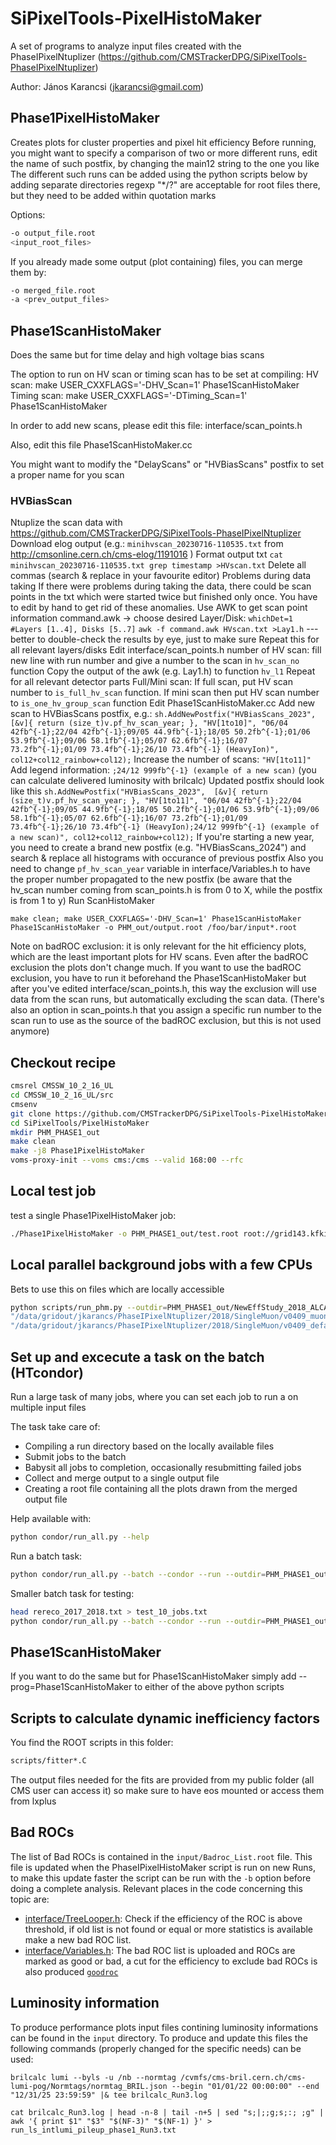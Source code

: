 # SiPixelTools-PixelHistoMaker
A set of programs to analyze input files created with the PhaseIPixelNtuplizer
(https://github.com/CMSTrackerDPG/SiPixelTools-PhaseIPixelNtuplizer)

Author: János Karancsi (jkarancsi@gmail.com)

## Phase1PixelHistoMaker
Creates plots for cluster properties and pixel hit efficiency
Before running, you might want to specify a comparison of two or more different runs,
edit the name of such postfix, by changing the main12 string to the one you like
The different such runs can be added using the python scripts below by adding separate directories
regexp "*/?" are acceptable for root files there, but they need to be added within quotation marks

Options:
```bash
-o output_file.root
<input_root_files>
```
If you already made some output (plot containing) files, you can merge them by:
```bash
-o merged_file.root
-a <prev_output_files>
```

## Phase1ScanHistoMaker
Does the same but for time delay and high voltage bias scans

The option to run on HV scan or timing scan has to be set at compiling:
HV scan: make USER_CXXFLAGS='-DHV_Scan=1' Phase1ScanHistoMaker
Timing scan: make USER_CXXFLAGS='-DTiming_Scan=1' Phase1ScanHistoMaker

In order to add new scans, please edit this file: interface/scan_points.h

Also, edit this file Phase1ScanHistoMaker.cc

You might want to modify the "DelayScans" or "HVBiasScans" postfix to set a proper name for you scan

### HVBiasScan
Ntuplize the scan data with https://github.com/CMSTrackerDPG/SiPixelTools-PhaseIPixelNtuplizer
Download elog output  (e.g.:  ```minihvscan_20230716-110535.txt``` from http://cmsonline.cern.ch/cms-elog/1191016 )
Format output txt
  ```cat minihvscan_20230716-110535.txt grep timestamp >HVscan.txt```
  Delete all commas (search & replace in your favourite editor)
Problems during data taking
  If there were problems during taking the data, there could be scan points in the txt which were started twice but finished only once. You have to edit by hand to get rid of these anomalies.
Use AWK to get scan point information
  command.awk -> choose desired Layer/Disk:  ```whichDet=1 #Layers [1..4], Disks [5..7]```
  ```awk -f command.awk HVscan.txt >Lay1.h```
  ---better to double-check the results by eye, just to make sure
  Repeat this for all relevant layers/disks
Edit interface/scan_points.h
  number of HV scan: fill new line with run number and give a number to the scan in ```hv_scan_no``` function
  Copy the output of the awk (e.g. Lay1.h) to function ```hv_l1```
  Repeat for all relevant detector parts
  Full/Mini scan: If full scan, put HV scan number to ```is_full_hv_scan``` function. If mini scan then put HV scan number to ```is_one_hv_group_scan``` function
Edit Phase1ScanHistoMaker.cc
  Add new scan to HVBiasScans postfix, e.g.:
  ```sh.AddNewPostfix("HVBiasScans_2023",  [&v]{ return (size_t)v.pf_hv_scan_year; }, "HV[1to10]", "06/04 42fb^{-1};22/04 42fb^{-1};09/05 44.9fb^{-1};18/05 50.2fb^{-1};01/06 53.9fb^{-1};09/06 58.1fb^{-1};05/07 62.6fb^{-1};16/07 73.2fb^{-1};01/09 73.4fb^{-1};26/10 73.4fb^{-1} (HeavyIon)", col12+col12_rainbow+col12);```
  Increase the number of scans: ```"HV[1to11]"```
  Add legend information: ```;24/12 999fb^{-1} (example of a new scan)``` (you can calculate delivered luminosity with brilcalc)
  Updated postfix should look like this
  ```sh.AddNewPostfix("HVBiasScans_2023",  [&v]{ return (size_t)v.pf_hv_scan_year; }, "HV[1to11]", "06/04 42fb^{-1};22/04 42fb^{-1};09/05 44.9fb^{-1};18/05 50.2fb^{-1};01/06 53.9fb^{-1};09/06 58.1fb^{-1};05/07 62.6fb^{-1};16/07 73.2fb^{-1};01/09 73.4fb^{-1};26/10 73.4fb^{-1} (HeavyIon);24/12 999fb^{-1} (example of a new scan)", col12+col12_rainbow+col12);```
  If you're starting a new year, you need to create a brand new postfix (e.g. "HVBiasScans_2024") and search & replace all histograms with occurance of previous postfix
  Also you need to change ```pf_hv_scan_year``` variable in interface/Variables.h to have the proper number propagated to the new postfix (be aware that the hv_scan number coming from scan_points.h is from 0 to X, while the postfix is from 1 to y)
Run ScanHistoMaker
```
make clean; make USER_CXXFLAGS='-DHV_Scan=1' Phase1ScanHistoMaker
Phase1ScanHistoMaker -o PHM_out/output.root /foo/bar/input*.root
```
Note on badROC exclusion: it is only relevant for the hit efficiency plots, which are the least important plots for HV scans. Even after the badROC exclusion the plots don't change much. If you want to use the badROC exclusion, you have to run it beforehand the Phase1ScanHistoMaker but after you've edited interface/scan_points.h, this way the exclusion will use data from the scan runs, but automatically excluding the scan data. (There's also an option in scan_points.h that you assign a specific run number to the scan run to use as the source of the badROC exclusion, but this is not used anymore)


## Checkout recipe
```bash
cmsrel CMSSW_10_2_16_UL
cd CMSSW_10_2_16_UL/src
cmsenv
git clone https://github.com/CMSTrackerDPG/SiPixelTools-PixelHistoMaker SiPixelTools/PixelHistoMaker
cd SiPixelTools/PixelHistoMaker
mkdir PHM_PHASE1_out
make clean
make -j8 Phase1PixelHistoMaker
voms-proxy-init --voms cms:/cms --valid 168:00 --rfc
```

## Local test job

test a single Phase1PixelHistoMaker job:

```bash
./Phase1PixelHistoMaker -o PHM_PHASE1_out/test.root root://grid143.kfki.hu//cms/phedex/store/user/jkarancs/PhaseIPixelNtuplizer/2017/SingleMuon/v0408_muons_1068p1_106X_dataRun2_v27_UL_RERECO_Run2017D_Fill6189/200728_122521/0000/Ntuple_100.root
```

## Local parallel background jobs with a few CPUs

Bets to use this on files which are locally accessible

```bash
python scripts/run_phm.py --outdir=PHM_PHASE1_out/NewEffStudy_2018_ALCARECOTight --nfile=200 --nproc=6 --run \
"/data/gridout/jkarancs/PhaseIPixelNtuplizer/2018/SingleMuon/v0409_muons_1130pre5_113X_dataRun2_v4_ALCARECOTight_Run2018D_HighLumiFills/210511_120450/000?/*.root" \
"/data/gridout/jkarancs/PhaseIPixelNtuplizer/2018/SingleMuon/v0409_default_1130pre5_113X_dataRun2_v4_RERECO_Run2018D_HighLumiFills/210513_103051/000?/*.root"
```

## Set up and excecute a task on the batch (HTcondor)

Run a large task of many jobs, where you can set each job to run a on multiple input files

The task take care of:
- Compiling a run directory based on the locally available files
- Submit jobs to the batch
- Babysit all jobs to completion, occasionally resubmitting failed jobs
- Collect and merge output to a single output file
- Creating a root file containing all the plots drawn from the merged output file

Help available with:
```bash
python condor/run_all.py --help
```

Run a batch task:

```bash
python condor/run_all.py --batch --condor --run --outdir=PHM_PHASE1_out/NewEffStudy_2017_2018_ReReco_run2 --nfile=300 rereco_2017_2018.txt
```

Smaller batch task for testing:
```bash
head rereco_2017_2018.txt > test_10_jobs.txt
python condor/run_all.py --batch --condor --run --outdir=PHM_PHASE1_out/test_batch_task_10_jobs --nfile=1 test_10_jobs.txt
```

## Phase1ScanHistoMaker
If you want to do the same but for Phase1ScanHistoMaker simply add 
--prog=Phase1ScanHistoMaker to either of the above python scripts

## Scripts to calculate dynamic inefficiency factors

You find the ROOT scripts in this folder:

```bash
scripts/fitter*.C
```

The output files needed for the fits are provided from my public folder (all CMS user can access it)
so make sure to have eos mounted or access them from lxplus

## Bad ROCs
The list of Bad ROCs is contained in the `input/Badroc_List.root` file. This file is updated when the PhaseIPixelHistoMaker script is run on new Runs, to make this update faster the script can be run with the `-b` option before doing a complete analysis. 
Relevant places in the code concerning this topic are:
* [interface/TreeLooper.h](https://github.com/CMSTrackerDPG/SiPixelTools-PixelHistoMaker/blob/638a1cd9f52cf5783ffb61f6697c390d34558df5/interface/TreeLooper.h#L512): Check if the efficiency of the ROC is above threshold, if old list is not found or equal or more statistics is available make a new bad ROC list.
* [interface/Variables.h](https://github.com/CMSTrackerDPG/SiPixelTools-PixelHistoMaker/blob/638a1cd9f52cf5783ffb61f6697c390d34558df5/interface/Variables.h#L1083): The bad ROC list is uploaded and ROCs are marked as good or bad, a cut for the efficiency to exclude bad ROCs is also produced [`goodroc`](https://github.com/CMSTrackerDPG/SiPixelTools-PixelHistoMaker/blob/638a1cd9f52cf5783ffb61f6697c390d34558df5/interface/Variables.h#L1796)

## Luminosity information
To produce performance plots input files contining luminosity informations can be found in the `input` directory. To produce and update this files the following commands (properly changed for the specific needs) can be used:
```
brilcalc lumi --byls -u /nb --normtag /cvmfs/cms-bril.cern.ch/cms-lumi-pog/Normtags/normtag_BRIL.json --begin "01/01/22 00:00:00" --end "12/31/25 23:59:59" |& tee brilcalc_Run3.log

cat brilcalc_Run3.log | head -n-8 | tail -n+5 | sed "s;|;;g;s;:; ;g" | awk '{ print $1" "$3" "$(NF-3)" "$(NF-1) }' > run_ls_intlumi_pileup_phase1_Run3.txt
```
